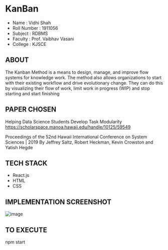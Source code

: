# KanBan

* Name : Vidhi Shah
* Roll Number : 1911056
* Subject : RDBMS
* Faculty : Prof. Vaibhav Vasani 
* College : KJSCE


## ABOUT
The Kanban Method is a means to design, manage, and improve flow systems for knowledge work. The method also allows organizations to start with their existing workflow and drive evolutionary change. They can do this by visualizing their flow of work, limit work in progress (WIP) and stop starting and start finishing

## PAPER CHOSEN
Helping Data Science Students Develop Task Modularity
https://scholarspace.manoa.hawaii.edu/handle/10125/59549

Proceedings of the 52nd Hawaii International Conference on System Sciences | 2019
By Jeffrey Saltz, Robert Heckman, Kevin Crowston and Yatish Hegde

## TECH STACK

* React.js
* HTML
* CSS

## IMPLEMENTATION SCREENSHOT
![image](https://user-images.githubusercontent.com/58200995/116129450-c05e6500-a6e7-11eb-8330-64957202f375.png)

## TO EXECUTE
npm start



